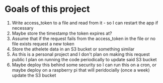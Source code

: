 # Goals of this project 

1. Write access_token to a file and read from it - so I can restart the app if necessary
1. Maybe store the timestamp the token expires at?
1. Assume that if the request fails from the access_token in the file or no file exists request a new token
2. Store the athelete data in an S3 bucket or something similar
3. As this is a personal project and I don't plan on making this request public I plan on running the code periodically to update said S3 bucket
3. Maybe deploy this behind some security so I can run this on a cron, or maybe deploy on a raspberry pi that will peridocially (once a week) update the S3 bucket